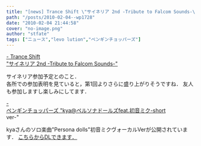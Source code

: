 ```yaml
---
title: "[news] Trance Shift \"サイネリア 2nd -Tribute to Falcom Sounds-\""
path: "/posts/2010-02-04--wp1728"
date: "2010-02-04 21:44:58"
cover: "no-image.png"
author: "stfate"
tags: ["ニュース","levo lution","ペンギンチョッパーズ"]
---
```


<style type="text/css">
<!--
p {white-space: pre-wrap};
-->
</style>

<a  href="http://www.levolution.info/" target="_blank">- Trance Shift "サイネリア 2nd -Tribute to Falcom Sounds-"</a>
<div >サイネリア参加予定とのこと．
<div >各所での参加表明を見ていると，第1回よりさらに盛り上がりそうですね．
友人も参加しますし楽しみにしてます．</div></div>

<a  href="http://ameblo.jp/pen-cho/" target="_blank">- ペンギンチョッパーズ "kya@ペルソナドールズfeat.初音ミク-short ver-"</a>
<div >kyaさんのソロ楽曲"Persona dolls"初音ミクヴォーカルVerが公開されています．
<a href="http://www.dojinongaku.com/contents/goods_detail.php?goid=4447" target="_blank">こちらからDLできます．</a></div>